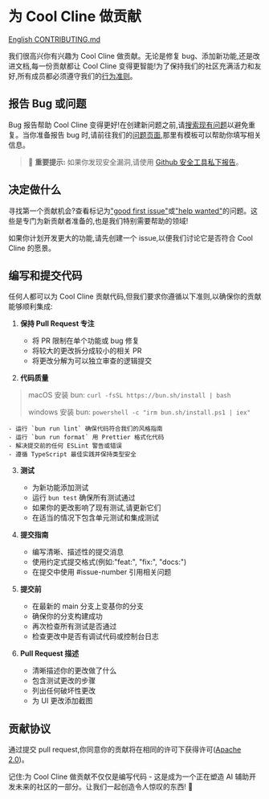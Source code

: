 # 为 Cool Cline 做贡献
[English CONTRIBUTING.md](CONTRIBUTING.md)

我们很高兴你有兴趣为 Cool Cline 做贡献。无论是修复 bug、添加新功能,还是改进文档,每一份贡献都让 Cool Cline 变得更智能!为了保持我们的社区充满活力和友好,所有成员都必须遵守我们的[行为准则](CODE_OF_CONDUCT.md)。

## 报告 Bug 或问题

Bug 报告帮助 Cool Cline 变得更好!在创建新问题之前,请[搜索现有问题](https://github.com/chatterzhao/cool-cline/issues)以避免重复。当你准备报告 bug 时,请前往我们的[问题页面](https://github.com/chatterzhao/cool-cline/issues/new/choose),那里有模板可以帮助你填写相关信息。

<blockquote class='warning-note'>
     🔐 <b>重要提示:</b> 如果你发现安全漏洞,请使用 <a href="https://github.com/chatterzhao/cool-cline/security/advisories/new">Github 安全工具私下报告</a>。
</blockquote>

## 决定做什么

寻找第一个贡献机会?查看标记为["good first issue"](https://github.com/chatterzhao/cool-cline/labels/good%20first%20issue)或["help wanted"](https://github.com/chatterzhao/cool-cline/labels/help%20wanted)的问题。这些是专门为新贡献者准备的,也是我们特别需要帮助的领域!

如果你计划开发更大的功能,请先创建一个 issue,以便我们讨论它是否符合 Cool Cline 的愿景。

## 编写和提交代码

任何人都可以为 Cool Cline 贡献代码,但我们要求你遵循以下准则,以确保你的贡献能够顺利集成:

1. **保持 Pull Request 专注**
    - 将 PR 限制在单个功能或 bug 修复
    - 将较大的更改拆分成较小的相关 PR
    - 将更改分解为可以独立审查的逻辑提交

2. **代码质量**
> macOS 安装 bun: `curl -fsSL https://bun.sh/install | bash`
>
> windows 安装 bun: `powershell -c "irm bun.sh/install.ps1 | iex"`

    - 运行 `bun run lint` 确保代码符合我们的风格指南
    - 运行 `bun run format` 用 Prettier 格式化代码
    - 解决提交前的任何 ESLint 警告或错误
    - 遵循 TypeScript 最佳实践并保持类型安全

3. **测试**
    - 为新功能添加测试
    - 运行 `bun test` 确保所有测试通过
    - 如果你的更改影响了现有测试,请更新它们
    - 在适当的情况下包含单元测试和集成测试

4. **提交指南**
    - 编写清晰、描述性的提交消息
    - 使用约定式提交格式(例如:"feat:", "fix:", "docs:")
    - 在提交中使用 #issue-number 引用相关问题

5. **提交前**
    - 在最新的 main 分支上变基你的分支
    - 确保你的分支构建成功
    - 再次检查所有测试是否通过
    - 检查更改中是否有调试代码或控制台日志

6. **Pull Request 描述**
    - 清晰描述你的更改做了什么
    - 包含测试更改的步骤
    - 列出任何破坏性更改
    - 为 UI 更改添加截图

## 贡献协议

通过提交 pull request,你同意你的贡献将在相同的许可下获得许可([Apache 2.0](LICENSE))。

记住:为 Cool Cline 做贡献不仅仅是编写代码 - 这是成为一个正在塑造 AI 辅助开发未来的社区的一部分。让我们一起创造令人惊叹的东西! 🚀